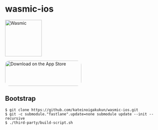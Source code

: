 # wasmic-ios


<a href="https://apps.apple.com/us/app/wasmic/id1562566685?itscg=30200&amp;itsct=apps_box"><img src="https://is1-ssl.mzstatic.com/image/thumb/Purple124/v4/dc/6e/c5/dc6ec506-7e57-c629-b7bf-585704e16976/AppIcon-1x_U007emarketing-0-7-0-85-220.png/540x540bb.jpg" alt="Wasmic" width="120px" height="120px"></a>

<a href="https://apps.apple.com/us/app/wasmic/id1562566685?itsct=apps_box&amp;itscg=30200" style="display: inline-block; overflow: hidden; border-radius: 13px; width: 250px; height: 83px;"><img src="https://tools.applemediaservices.com/api/badges/download-on-the-app-store/black/en-us?size=250x83&amp;releaseDate=1618185600&h=3cd9891c3121346900d0dee57a5b6fdd" alt="Download on the App Store" style="border-radius: 13px; width: 250px; height: 83px;"></a>


## Bootstrap

```
$ git clone https://github.com/kateinoigakukun/wasmic-ios.git
$ git -c submodule."fastlane".update=none submodule update --init --recursive
$ ./third-party/build-script.sh
```
